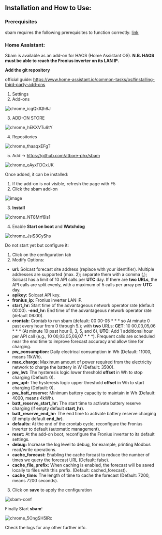 ## Installation and How to Use:

### Prerequisites

sbam requires the following prerequisites to function correctly: [link](https://github.com/atbore-phx/sbam/blob/main/docs/prereq.md)

### Home Assistant:

Sbam is available as an add-on for HAOS (Home Assistant OS).
**N.B. HAOS must be able to reach the Fronius inverter on its LAN IP.**

**Add the git repository**

official guide: https://www.home-assistant.io/common-tasks/os#installing-third-party-add-ons

1. Settings
2. Add-ons

![chrome_icgQkIQh6J](https://github.com/atbore-phx/sbam/assets/11421185/531eeab3-9910-4fb8-bf71-22d09ec77f95)

3. ADD-ON STORE

![chrome_hEKXVTu6tY](https://github.com/atbore-phx/sbam/assets/11421185/eec5866d-4a5c-4ae0-bd57-05a10fc48b67)

4. Repositories

![chrome_thaaqxEFgT](https://github.com/atbore-phx/sbam/assets/11421185/38bbcb7d-b3c7-4cbc-ba13-4d55292786ef)

5. Add -> https://github.com/atbore-phx/sbam

![chrome_oAyxTDCxUK](https://github.com/atbore-phx/sbam/assets/11421185/bdefb7c5-04d1-4d20-892a-bc864907da31)

Once added, it can be installed:

1. If the add-on is not visible, refresh the page with F5
2. Click the sbam add-on

![image](https://github.com/user-attachments/assets/ec81f283-fc97-4328-8e1e-ffbd3c4d2e29)

3. **Install**

![chrome_NT8Mrf6ls1](https://github.com/atbore-phx/sbam/assets/11421185/cb9eafe3-a274-4164-a789-1c31a87308e1)

4. Enable **Start on boot** and **Watchdog**

![chrome_JsiS3CyShs](https://github.com/atbore-phx/sbam/assets/11421185/413e2d3d-638b-417c-b906-34d46aee62c0)

Do not start yet but configure it:

1. Click on the configuration tab
2. Modify Options:  
- **url:** Solcast forecast site address (replace <YOUR-SITE> with your identifier). Multiple addresses are supported (max. 2); separate them with a comma (,); Solcast has a limit of 10 API calls per **UTC** day. If there are **two URLs**, the API calls are split evenly, with a maximum of 5 calls per array per **UTC** day.
- **apikey:** Solcast API key.
- **fronius_ip:** Fronius inverter LAN IP.
- **start_hr:** Start time of the advantageous network operator rate (default 00:00).
-**end_hr:** End time of the advantageous network operator rate (default 06:00).
- **crontab:** Crontab to run sbam (default: 00 00-05 \* \* \* so At minute 0 past every hour from 0 through 5.); with **two** URLs: **CET**: 10 00,03,05,06 \* \* \* (At minute 10 past hour 0, 3, 5, and 6), **UTC**: Add 1 additional hour per API call (e.g., 10 00,03,05,06,07 \* \* \*). Frequent calls are scheduled near the end time to improve forecast accuracy and allow time for charging.
- **pw_consumption:** Daily electrical consumption in Wh (Default: 11000, means 11kWh).
- **max_charge:** Maximum amount of power required from the electricity network to charge the battery in W (Default: 3500).
- **pw_lwt:** The hysteresis logic lower threshold **offset** in Wh to stop charging (Default: 0).
- **pw_upt:** The hysteresis logic upper threshold **offset** in Wh to start charging (Default: 0).
- **pw_batt_reserve:** Minimum battery capacity to maintain in Wh (Default: 4000, means 4kWh).
- **batt_reserve_start_hr:** The start time to activate battery reserve charging (if empty default **start_hr**).
- **batt_reserve_end_hr:** The end time to activate battery reserve charging (if empty default **end_hr**).
- **defaults:** At the end of the crontab cycle, reconfigure the Fronius inverter to default (automatic management).
- **reset:** At the add-on boot, reconfigure the Fronius inverter to its default settings.
- **debug:** Increase the log level to debug, for example, printing Modbus read/write operations.
- **cache_forecast:** Enabling the cache forcast to reduce the number of times we query the forecast URL (Default: false).
- **cache_file_prefix:** When caching is enabled, the forecast will be saved locally to files with this prefix. (Default: cached_forecast).
- **cache_time:**  The length of time to cache the forecast (Default: 7200, means 7200 seconds).
3. Click on **save** to apply the configuration

![sbam-conf](https://github.com/user-attachments/assets/d0eab452-7b77-4d2c-9b24-7ac44fd50b7a)



Finally Start **sbam**!

![chrome_5OngSH5IRc](https://github.com/atbore-phx/sbam/assets/11421185/9575b453-5132-4a24-9166-bc6d385690f1)

Check the logs for any other further info.
